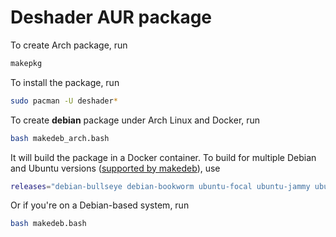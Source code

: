 # Deshader AUR package

To create Arch package, run 
```bash
makepkg
```

To install the package, run
```bash
sudo pacman -U deshader*
```

To create __debian__ package under Arch Linux and Docker, run
```bash
bash makedeb_arch.bash
```
It will build the package in a Docker container. To build for multiple Debian and Ubuntu versions ([supported by makedeb](https://docs.makedeb.org/installing/docker/)), use
```bash
releases="debian-bullseye debian-bookworm ubuntu-focal ubuntu-jammy ubuntu-noble ubuntu-oracular" bash makedeb_arch.bash
```

Or if you're on a Debian-based system, run
```bash
bash makedeb.bash
```